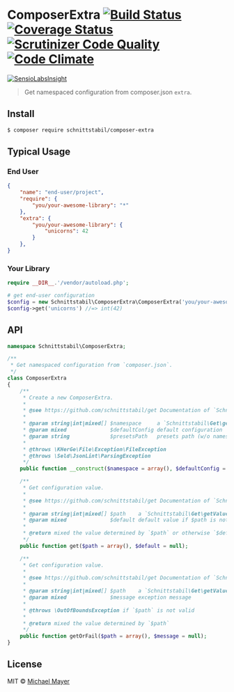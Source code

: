 # ComposerExtra [![Build Status](https://travis-ci.org/schnittstabil/composer-extra.svg?branch=master)](https://travis-ci.org/schnittstabil/composer-extra) [![Coverage Status](https://coveralls.io/repos/schnittstabil/composer-extra/badge.svg?branch=master&service=github)](https://coveralls.io/github/schnittstabil/composer-extra?branch=master) [![Scrutinizer Code Quality](https://scrutinizer-ci.com/g/schnittstabil/composer-extra/badges/quality-score.png?b=master)](https://scrutinizer-ci.com/g/schnittstabil/composer-extra/?branch=master) [![Code Climate](https://codeclimate.com/github/schnittstabil/composer-extra/badges/gpa.svg)](https://codeclimate.com/github/schnittstabil/composer-extra)

[![SensioLabsInsight](https://insight.sensiolabs.com/projects/75b95f1a-f047-4ac3-ba89-1b424629df94/big.png)](https://insight.sensiolabs.com/projects/75b95f1a-f047-4ac3-ba89-1b424629df94)

> Get namespaced configuration from composer.json `extra`.


## Install

```sh
$ composer require schnittstabil/composer-extra
```


## Typical Usage

### End User

```json
{
    "name": "end-user/project",
    "require": {
        "you/your-awesome-library": "*"
    },
    "extra": {
        "you/your-awesome-library": {
            "unicorns": 42
        }
    },
}
```


### Your Library

```php
require __DIR__.'/vendor/autoload.php';

# get end-user configuration
$config = new Schnittstabil\ComposerExtra\ComposerExtra('you/your-awesome-library');
$config->get('unicorns') //=> int(42)
```


## API

```php
namespace Schnittstabil\ComposerExtra;

/**
 * Get namespaced configuration from `composer.json`.
 */
class ComposerExtra
{
    /**
     * Create a new ComposerExtra.
     *
     * @see https://github.com/schnittstabil/get Documentation of `Schnittstabil\Get\getValue`.
     *
     * @param string|int|mixed[] $namespace     a `Schnittstabil\Get\getValue` path
     * @param mixed              $defaultConfig default configuration
     * @param string             $presetsPath   presets path (w/o namespace)
     *
     * @throws \KHerGe\File\Exception\FileException
     * @throws \Seld\JsonLint\ParsingException
     */
    public function __construct($namespace = array(), $defaultConfig = null, $presetsPath = null);

    /**
     * Get configuration value.
     *
     * @see https://github.com/schnittstabil/get Documentation of `Schnittstabil\Get\getValue`.
     *
     * @param string|int|mixed[] $path    a `Schnittstabil\Get\getValue` path
     * @param mixed              $default default value if $path is not valid
     *
     * @return mixed the value determined by `$path` or otherwise `$default`
     */
    public function get($path = array(), $default = null);

    /**
     * Get configuration value.
     *
     * @see https://github.com/schnittstabil/get Documentation of `Schnittstabil\Get\getValueOrFail`.
     *
     * @param string|int|mixed[] $path    a `Schnittstabil\Get\getValueOrFail` path
     * @param mixed              $message exception message
     *
     * @throws \OutOfBoundsException if `$path` is not valid
     *
     * @return mixed the value determined by `$path`
     */
    public function getOrFail($path = array(), $message = null);
}
```


## License

MIT © [Michael Mayer](http://schnittstabil.de)
